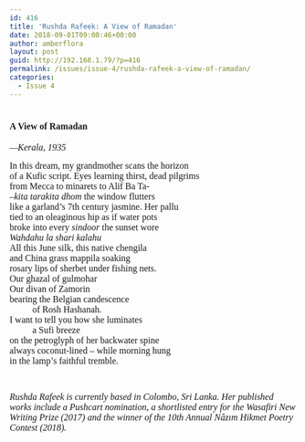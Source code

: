 ```yaml
---
id: 416
title: 'Rushda Rafeek: A View of Ramadan'
date: 2018-09-01T09:00:46+00:00
author: amberflora
layout: post
guid: http://192.168.1.79/?p=416
permalink: /issues/issue-4/rushda-rafeek-a-view-of-ramadan/
categories:
  - Issue 4
---
```

# <span style="font-size: 12pt; font-family: georgia, palatino, serif;">A View of Ramadan</span>

<span style="font-size: 12pt; font-family: georgia, palatino, serif;"><em>—Kerala, 1935</em></span>

<span style="font-size: 12pt; font-family: georgia, palatino, serif;">In this dream, my grandmother scans the horizon</span>  
<span style="font-size: 12pt; font-family: georgia, palatino, serif;">of a Kufic script. Eyes learning thirst, dead pilgrims</span>  
<span style="font-size: 12pt; font-family: georgia, palatino, serif;">from Mecca to minarets to Alif Ba Ta-</span>  
<span style="font-size: 12pt; font-family: georgia, palatino, serif;">&#8211;<em>kita tarakita dhom</em> the window flutters</span>  
<span style="font-size: 12pt; font-family: georgia, palatino, serif;">like a garland’s 7th century jasmine. Her pallu</span>  
<span style="font-size: 12pt; font-family: georgia, palatino, serif;">tied to an oleaginous hip as if water pots</span>  
<span style="font-size: 12pt; font-family: georgia, palatino, serif;">broke into every <em>sindoor</em> the sunset wore</span>  
<span style="font-size: 12pt; font-family: georgia, palatino, serif;"><em>Wahdahu la shari kalahu</em></span>  
<span style="font-size: 12pt; font-family: georgia, palatino, serif;">All this June silk, this native chengila</span>  
<span style="font-size: 12pt; font-family: georgia, palatino, serif;">and China grass mappila soaking</span>  
<span style="font-size: 12pt; font-family: georgia, palatino, serif;">rosary lips of sherbet under fishing nets.</span>  
<span style="font-size: 12pt; font-family: georgia, palatino, serif;">Our ghazal of gulmohar</span>  
<span style="font-size: 12pt; font-family: georgia, palatino, serif;">Our divan of Zamorin</span>  
<span style="font-size: 12pt; font-family: georgia, palatino, serif;">bearing the Belgian candescence</span>  
<span style="font-size: 12pt; font-family: georgia, palatino, serif;">          of Rosh Hashanah.</span>  
<span style="font-size: 12pt; font-family: georgia, palatino, serif;">I want to tell you how she luminates</span>  
<span style="font-size: 12pt; font-family: georgia, palatino, serif;">          a Sufi breeze</span>  
<span style="font-size: 12pt; font-family: georgia, palatino, serif;">on the petroglyph of her backwater spine</span>  
<span style="font-size: 12pt; font-family: georgia, palatino, serif;">always coconut-lined – while morning hung</span>  
<span style="font-size: 12pt; font-family: georgia, palatino, serif;">in the lamp’s faithful tremble.</span>

&nbsp;

<span style="font-size: 12pt; font-family: georgia, palatino, serif;"><em>Rushda Rafeek is currently based in Colombo, Sri Lanka. Her published works include a Pushcart nomination, a shortlisted entry for the Wasafiri New Writing Prize (2017) and the winner of the 10th Annual Nâzım Hikmet Poetry Contest (2018).</em></span>